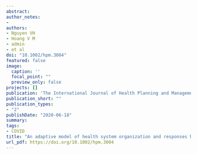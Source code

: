 ```yaml
---
abstract:
author_notes:
- 
authors:
- Nguyen VH
- Hoang V M
- admin
- et al
doi: "10.1002/hpm.3004"
featured: false
image:
  caption: ''
  focal_point: ""
  preview_only: false
projects: []
publication: 'The International Journal of Health Planning and Management. 2020. doi: https://doi.org/10.1002/hpm.3004'
publication_short: ""
publication_types:
- "2"
publishDate: "2020-06-18"
summary: 
tags:
- COVID
title: "An adaptive model of health system organization and responses helped Vietnam to successfully halt the Covid-19 pandemic: What lessons can be learned from a resource-constrained country"
url_pdf: https://doi.org/10.1002/hpm.3004 
---
```

